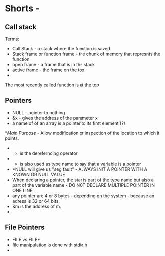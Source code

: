 # Shorts -
## Call stack

Terms:
- Call Stack - a stack where the function is saved
- Stack frame or function frame - the chunk of memory that represnts the function
- open frame - a frame that is in the stack
- active frame - the frame on the top
- 


The most recently called function is at the top

## Pointers

- NULL - pointer to nothing
- &x - gives the address of the parameter x
- a name of of an array is a pointer to its first element (?)
 
**Main Purpose* - Allow modification or inspection of the location to which it points.

- * is the dereferncing operator
- * is also used as type name to say that a variable is a pointer
- *NULL will give us "seg fault" - ALWAYS INIT A POINTER WITH A KNOWN OR NULL VALUE
- When declaring a pointer, the star is part of the type name but also a part of the variable name - DO NOT DECLARE MULTIPLE POINTER IN ONE LINE
- any pointer are 4 or 8 bytes - depending on the system - because an adress is 32 or 64 bits.
- &m is the address of m.
- 

## File Pointers
- FILE vs FILE*
- file manipulation is done with stdio.h
- 